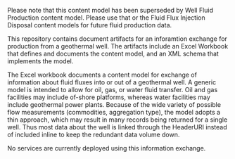 Please note that this content model has been superseded by Well Fluid Production content model. Please use that or the Fluid Flux Injection Disposal content models for future fluid production data.

This repository contains document artifacts for an inforamtion exchange for production from a geothermal well. The artifacts include an Excel Workbook that defines and documents the content model, and an XML schema that implements the model.

The Excel workbook documents a content model for exchange of information about fluid fluxes into or out of a geothermal well. A generic  model is intended to allow for oil, gas, or water fluid transfer. Oil and gas facilities may include of-shore platforms, whereas water facilities may include geothermal power plants. Because of the wide variety of possible flow measurements (commodities, aggregation type), the model adopts a thin approach, which may result in many records being returned for a single well. Thus most data about the well is linked through the HeaderURI instead of included inline to keep the redundant data volume down.

No services are currently deployed using this information exchange.